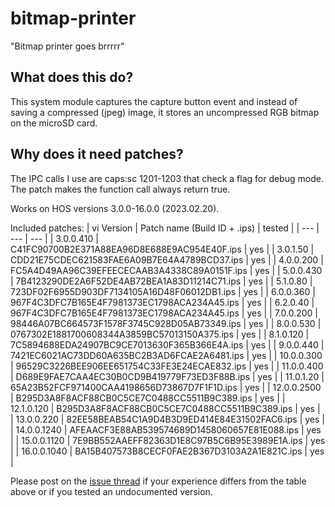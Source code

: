 # bitmap-printer
"Bitmap printer goes brrrrr"

## What does this do?
This system module captures the capture button event and instead of saving a compressed (jpeg) image, it stores an uncompressed RGB bitmap on the microSD card.

## Why does it need patches?
The IPC calls I use are caps:sc 1201-1203 that check a flag for debug mode. The patch makes the function call always return true.

Works on HOS versions 3.0.0-16.0.0 (2023.02.20).

Included patches:
| vi Version | Patch name (Build ID + .ips) | tested |
| --- | --- | --- |
| 3.0.0.410 | C41FC90700B2E371A88EA96D8E688E9AC954E40F.ips | yes |
| 3.0.1.50 | CDD21E75CDEC621583FAE6A09B7E64A4789BCD37.ips | yes |
| 4.0.0.200 | FC5A4D49AA96C39EFEECECAAB3A4338C89A0151F.ips | yes |
| 5.0.0.430 | 7B4123290DE2A6F52DE4AB72BEA1A83D11214C71.ips | yes |
| 5.1.0.80 | 723DF02F6955D903DF7134105A16D48F06012DB1.ips | yes |
| 6.0.0.360 | 967F4C3DFC7B165E4F7981373EC1798ACA234A45.ips | yes |
| 6.2.0.40 | 967F4C3DFC7B165E4F7981373EC1798ACA234A45.ips | yes |
| 7.0.0.200 | 98446A07BC664573F1578F3745C928D05AB73349.ips | yes |
| 8.0.0.530 | 0767302E1881700608344A3859BC57013150A375.ips | yes |
| 8.1.0.120 | 7C5894688EDA24907BC9CE7013630F365B366E4A.ips | yes |
| 9.0.0.440 | 7421EC6021AC73DD60A635BC2B3AD6FCAE2A6481.ips | yes |
| 10.0.0.300 | 96529C3226BEE906EE651754C33FE3E24ECAE832.ips | yes |
| 11.0.0.400 | D689E9FAE7CAA4EC30B0CD9B419779F73ED3F88B.ips | yes |
| 11.0.1.20 | 65A23B52FCF971400CAA4198656D73867D7F1F1D.ips | yes |
| 12.0.0.2500 | B295D3A8F8ACF88CB0C5CE7C0488CC5511B9C389.ips | yes |
| 12.1.0.120 | B295D3A8F8ACF88CB0C5CE7C0488CC5511B9C389.ips | yes |
| 13.0.0.220 | 82EE58BEAB54C1A9D4B3D9ED414E84E31502FAC6.ips | yes |
| 14.0.0.1240 | AFEAACF3E88AB539574689D1458060657E81E088.ips | yes |
| 15.0.0.1120 | 7E9BB552AAEFF82363D1E8C97B5C6B95E3989E1A.ips | yes |
| 16.0.0.1040 | BA15B407573B8CECF0FAE2B367D3103A2A1E821C.ips | yes |

Please post on the [issue thread](https://github.com/HookedBehemoth/bitmap-printer/issues/1) if your experience differs from the table above or if you tested an undocumented version.
